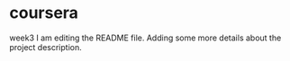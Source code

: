 # coursera
week3
I am editing the README file. Adding some more details about the project description.
